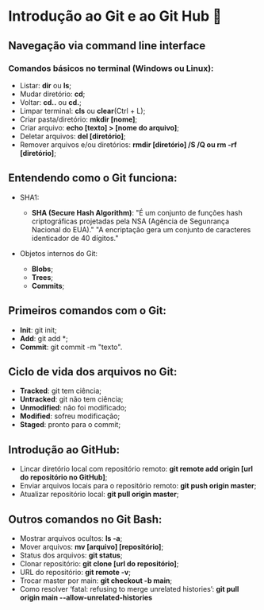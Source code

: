 # Introdução ao Git e ao Git Hub 👾
## Navegação via command line interface
### Comandos básicos no terminal (Windows ou Linux):
- Listar: **dir** ou **ls**;
- Mudar diretório: **cd**;
- Voltar: **cd..** ou **cd.**;
- Limpar terminal: **cls** ou **clear**(Ctrl + L);
- Criar pasta/diretório: **mkdir [nome]**;
- Criar arquivo: **echo [texto] > [nome do arquivo]**;
- Deletar arquivos: **del [diretório]**;
- Remover arquivos e/ou diretórios: **rmdir [diretório] /S /Q ou rm -rf [diretório]**;

## Entendendo como o Git funciona:
 
- SHA1:
	- **SHA (Secure Hash Algorithm)**: "É um conjunto de funções hash criptográficas projetadas pela NSA (Agência de Segunrança Nacional do EUA)."
		"A encriptação gera um conjunto de caracteres identicador de 40 dígitos."

- Objetos internos do Git:
	- **Blobs**;
	- **Trees**;
	- **Commits**;

## Primeiros comandos com o Git:
- **Init**: git init;
- **Add**: git add *;
- **Commit**: git commit -m "texto".

## Ciclo de vida dos arquivos no Git:
- **Tracked**: git tem ciência;
- **Untracked**: git não tem ciência;
- **Unmodified**: não foi modificado;
- **Modified**: sofreu modificação;
- **Staged**: pronto para o commit;

## Introdução ao GitHub:
- Lincar diretório local com repositório remoto: **git remote add origin [url do repositório no GitHub]**;
- Enviar arquivos locais para o repositório remoto: **git push origin master**;
- Atualizar repositório local: **git pull origin master**;

## Outros comandos no Git Bash: 
- Mostrar arquivos ocultos: **ls -a**;
- Mover arquivos: **mv [arquivo] [repositório]**;
- Status dos arquivos: **git status**;
- Clonar repositório: **git clone [url do repositório]**;
- URL do repositório: **git remote -v**;
- Trocar master por main: **git checkout -b main**;
- Como resolver ‘fatal: refusing to merge unrelated histories’: **git pull origin main --allow-unrelated-histories**




  

